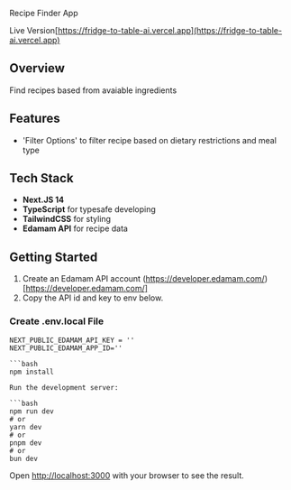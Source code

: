 Recipe Finder App

Live Version[https://fridge-to-table-ai.vercel.app](https://fridge-to-table-ai.vercel.app)

## Overview

Find recipes based from avaiable ingredients

## Features

- 'Filter Options' to filter recipe based on dietary restrictions and meal type

## Tech Stack

- **Next.JS 14**
- **TypeScript** for typesafe developing
- **TailwindCSS** for styling
- **Edamam API** for recipe data

## Getting Started

1. Create an Edamam API account (https://developer.edamam.com/)[https://developer.edamam.com/]
2. Copy the API id and key to env below.

### Create .env.local File

````
NEXT_PUBLIC_EDAMAM_API_KEY = ''
NEXT_PUBLIC_EDAMAM_APP_ID=''

```bash
npm install

Run the development server:

```bash
npm run dev
# or
yarn dev
# or
pnpm dev
# or
bun dev
````

Open [http://localhost:3000](http://localhost:3000) with your browser to see the result.
